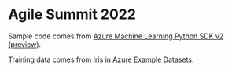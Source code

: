 # Agile Summit 2022

Sample code comes from [Azure Machine Learning Python SDK v2 (preview)](https://github.com/Azure/azureml-examples/blob/sdk-preview/sdk/jobs/single-step/lightgbm/iris/src/main.py).

Training data comes from [Iris in Azure Example Datasets](https://azuremlexamples.blob.core.windows.net/datasets/iris.csv). 
